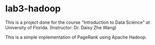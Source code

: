 # lab3-hadoop

This is a project done for the course "Introduction to Data Science" at University of Florida. (Instructor: Dr. Daisy Zhe Wang)

This is a simple implementation of PageRank using Apache Hadoop.
